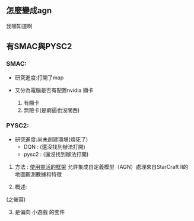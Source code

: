 ## 怎麼變成agn

我哪知道啊

## 有SMAC與PYSC2

### SMAC:
  
* 研究進度:打開了map
   
* 又分為電腦是否有配置nvidia 顯卡
  1. 有顯卡
  2. 無險卡(是窮逼也沒關西)

  
### PYSC2:
  
* 研究進度:尚未創建環境(煩死了)
  * DQN : (還沒找到辦法打開)
  * pysc2 : (還沒找到辦法打開)
1. 方法 :
   [使用靈活的框架](https://github.com/google-deepmind/pysc2?tab=readme-ov-file#pysc2---starcraft-ii-learning-environment)
   允許集成自定義模型（AGN）處理來自StarCraft II的地圖觀測數據和特徵
   
3. 概述:

 (之後寫)
     
3. 是偏向 小遊戲 的套件
